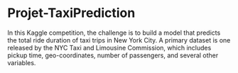 # Projet-TaxiPrediction
In this  Kaggle competition, the challenge  is to build a model that predicts the total ride duration of taxi trips in New York City. A primary dataset is one released by the NYC Taxi and Limousine Commission, which includes pickup time, geo-coordinates, number of passengers, and several other variables.
